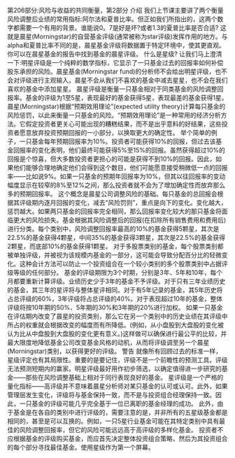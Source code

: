 第206部分:风险与收益的共同衡量，第2部分
介绍
我们上节课主要讲了两个衡量风险调整后业绩的常用指标:阿尔法和夏普比率。但正如我们所指出的，这两个数字都需要一个有用的背景。谁能说0。7是好是坏?或者1.3的夏普比率是否合适?
这就是晨星(Morningstar)的自营基金评级(通常被称为star评级)发挥作用的地方。与alpha和夏普比率不同的是，晨星基金评级将数据置于特定环境中，使其更直观。你可以在晨星基金的报告中找到基金的晨星评级。
什么是星级?
让我们马上澄清一下:明星评级是一个纯粹的数学指标，它显示了一只基金过去的回报率如何补偿股东承担的风险。晨星基金(Morningstar fund)的分析师不会给出明星评级，也不会对评级进行主观输入。晨星不会从我们不喜欢的基金中减去星星，也不会在我们喜欢的基金中添加星星。
晨星评级是衡量一只基金相对于同类基金的风险调整回报率。基金的评级为1至5星，表现最好的基金获得5星，表现最差的基金获得1星。
晨星(Morningstar)根据“预期效用理论”(expected utility theory)计算每只基金的风险惩罚，以此来衡量一只基金的风险。“预期效用理论”是一种常用的经济分析方法。它假定投资者更关心可能出现的糟糕结果，而不是出乎意料的好结果，这些投资者愿意放弃投资预期回报的一小部分，以换取更大的确定性。
举个简单的例子，一只基金每年预期回报率为10%。投资者可能获得10%的回报，但过去该基金回报率的变化表明，他们最终可能获得5%至15%的回报。虽然获得超过10%的回报是个惊喜，但大多数投资者更担心的可能是获得不到10%的回报。因此，如果他们能够合理地确定他们会得到这个数目，他们可能愿意接受稍微低一点的回报率——比如说9%。如果一只基金的预期年回报率为10%，但其以往回报率的变动幅度显示在较窄的8%至12%之间，那么投资者就不会为了增加确定性而放弃那么多的预期回报率。
这个概念是晨星公司调整风险的基础。每只基金的总回报会根据其评级期内逐月回报的变化，减去“风险罚则”，重点是向下的变化。变化越大，惩罚越大。如果两只基金的回报率完全相同，那么回报率变化较大的那只基金将面临更大的风险损失。基金根据其风险调整后的回报(在扣除所有销售费用和费用后)进行分类。每个类别中，风险调整回报率最高的10%的基金获得5颗星，其次是22.5%的基金获得4颗星，中间35%的基金获得3颗星，其次是22.5%的基金获得2颗星，而底部10%的基金获得1颗星。
对于多股票类别的基金，每个股票类别都被单独评级，并被视为该规模内基金的一部分，这可能会导致分配百分比的轻微变化。这种会计方法可以防止一个投资组合在一个较小类别的多个股票类别中占据评级等级的任何部分。
基金的评级期限为3个时期，分别是3年、5年和10年，每个月都要重新计算评级。业绩历史少于3年的基金不予评级。对于只有三年业绩历史的基金，其三年的星评将与整体星评相同。对于有5年记录的基金，其5年历史将占总评级的60%，3年评级将占总评级的40%。对于表现超过10年的基金，整体评级将按10年期的50%、5年期的30%和3年期的20%进行加权。
如果一只基金在评估期内改变了晨星的投资类别，那么它在另一个类别中的历史业绩在其评级中所占的权重就会根据改变的幅度而有所降低。(例如，从小盘股到大盘股的变化被认为比从中盘股到大盘股的变化更有意义。)这样做可以确保进行最公平的比较，并最大限度地降低基金公司改变基金风格的动机，从而将评级调至另一个晨星(Morningstar)类别，以获得更好的评级。
警告
就像所有回顾过去的标准一样，星级评定也有其局限性。重要的是要记住，评级不是一个前瞻性的预测工具。评级无法预测短期内的赢家。明星评级最好用作初步筛选，以确定值得进一步研究的基金——那些在风险调整基础上相对于同行表现良好的基金。
星评级是一个严格的量化指标——高评级并不意味着晨星分析师对某只基金的认可或认可。此外，如果管理层发生变化，评级将与基金保持一致，而不是与投资组合经理保持一致。因此，一只基金的评级可能几乎完全基于一位已离职的基金经理的成功。
此外，由于基金是在各自的类别中进行评级的，需要注意的是，并非所有的五星级基金都是相同的，甚至是可以互换的。例如，一只5星行业基金可能在其特定类别中具有最佳的风险调整回报率，但它的风险可能远远高于高评级的多样化基金。
投资者不应根据基金的评级购买基金，而应首先决定整体投资组合策略，然后为其投资组合的每个部分寻找最佳基金。使用星级作为第一个屏幕。
